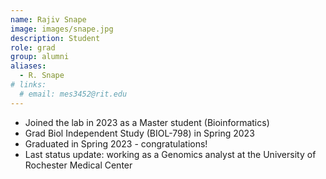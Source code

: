 ```yaml
---
name: Rajiv Snape
image: images/snape.jpg
description: Student
role: grad
group: alumni
aliases:
  - R. Snape
# links:
  # email: mes3452@rit.edu
---
```


- Joined the lab in 2023 as a Master student (Bioinformatics)
- Grad Biol Independent Study (BIOL-798) in Spring 2023
- Graduated in Spring 2023 - congratulations!
- Last status update: working as a Genomics analyst at the University of Rochester Medical Center 